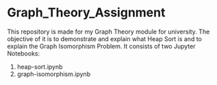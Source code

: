 # Graph_Theory_Assignment

This repository is made for my Graph Theory module for university.  The objective
of it is to demonstrate and explain what Heap Sort is and to explain the Graph 
Isomorphism Problem.  It consists of two Jupyter Notebooks:
  1. heap-sort.ipynb
  2. graph-isomorphism.ipynb
